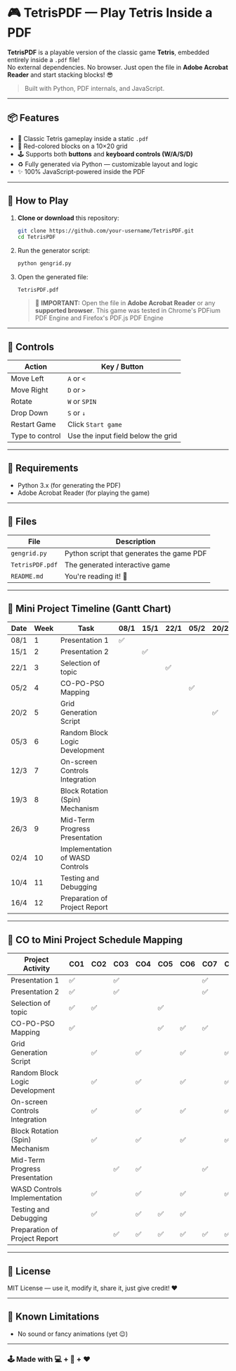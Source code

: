 # 🎮 TetrisPDF — Play Tetris Inside a PDF

**TetrisPDF** is a playable version of the classic game **Tetris**, embedded entirely inside a `.pdf` file!  
No external dependencies. No browser. Just open the file in **Adobe Acrobat Reader** and start stacking blocks! 😎

> Built with Python, PDF internals, and JavaScript.  

---

## 📦 Features

- 🧱 Classic Tetris gameplay inside a static `.pdf`
- 🎨 Red-colored blocks on a 10×20 grid
- 🕹️ Supports both **buttons** and **keyboard controls (W/A/S/D)**
- ♻️ Fully generated via Python — customizable layout and logic
- ✨ 100% JavaScript-powered inside the PDF

---

## 🚀 How to Play

1. **Clone or download** this repository:
   ```bash
   git clone https://github.com/your-username/TetrisPDF.git
   cd TetrisPDF
   ```

2. Run the generator script:
   ```bash
   python gengrid.py
   ```

3. Open the generated file:
   ```
   TetrisPDF.pdf
   ```

   > 🛑 **IMPORTANT:** Open the file in **Adobe Acrobat Reader** or any **supported browser**.
   > This game was tested in Chrome's PDFium PDF Engine and Firefox's PDF.js PDF Engine

---

## 🧠 Controls

| Action   | Key / Button |
|----------|--------------|
| Move Left  | `A` or `<` |
| Move Right | `D` or `>` |
| Rotate     | `W` or `SPIN` |
| Drop Down  | `S` or `↓` |
| Restart Game | Click `Start game` |
| Type to control | Use the input field below the grid |

---

## 🔧 Requirements

- Python 3.x (for generating the PDF)
- Adobe Acrobat Reader (for playing the game)

---

## 🧰 Files

| File         | Description                          |
|--------------|--------------------------------------|
| `gengrid.py` | Python script that generates the game PDF |
| `TetrisPDF.pdf` | The generated interactive game |
| `README.md`  | You're reading it! 📘 |

---

## 📅 Mini Project Timeline (Gantt Chart)

| Date    | Week | Task                                 | 08/1 | 15/1 | 22/1 | 05/2 | 20/2 | 05/3 | 12/3 | 19/3 | 26/3 | 02/4 | 10/4 | 16/4 |
|---------|------|--------------------------------------|------|------|------|------|------|------|------|------|------|------|------|------|
|  08/1   | 1    | Presentation 1                       | ✅   |      |      |      |      |      |      |      |      |      |      |      |
|  15/1   | 2    | Presentation 2                       |      | ✅   |      |      |      |      |      |      |      |      |      |      |
|  22/1   | 3    | Selection of topic                   |      |      | ✅   |      |      |      |      |      |      |      |      |      |
|  05/2   | 4    | CO-PO-PSO Mapping                    |      |      |      | ✅   |      |      |      |      |      |      |      |      |
|  20/2   | 5    | Grid Generation Script               |      |      |      |      | ✅   |      |      |      |      |      |      |      |
|  05/3   | 6    | Random Block Logic Development       |      |      |      |      |      | ✅   |      |      |      |      |      |      |
|  12/3   | 7    | On-screen Controls Integration       |      |      |      |      |      |      | ✅   |      |      |      |      |      |
|  19/3   | 8    | Block Rotation (Spin) Mechanism      |      |      |      |      |      |      |      | ✅   |      |      |      |      |
|  26/3   | 9    | Mid-Term Progress Presentation       |      |      |      |      |      |      |      |      | ✅   |      |      |      |
|  02/4   | 10   | Implementation of WASD Controls      |      |      |      |      |      |      |      |      |      | ✅   |      |      |
|  10/4   | 11   | Testing and Debugging                |      |      |      |      |      |      |      |      |      |      | ✅   |      |
|  16/4   | 12   | Preparation of Project Report        |      |      |      |      |      |      |      |      |      |      |      | ✅   |

---

## 🧩 CO to Mini Project Schedule Mapping

| Project Activity                         | CO1 | CO2 | CO3 | CO4 | CO5 | CO6 | CO7 | CO8 | CO9 |
|------------------------------------------|-----|-----|-----|-----|-----|-----|-----|-----|-----|
| Presentation 1                           | ✅  |     | ✅  |     |     |     | ✅  |     |     |
| Presentation 2                           | ✅  |     | ✅  |     |     |     | ✅  |     |     |
| Selection of topic                       | ✅  | ✅  |     |     | ✅  |     |     |     |     |
| CO-PO-PSO Mapping                        | ✅  |     |     |     | ✅  | ✅  | ✅  |     | ✅  |
| Grid Generation Script                   |     | ✅  |     | ✅  |     | ✅  |     | ✅  |     |
| Random Block Logic Development           |     | ✅  |     | ✅  |     | ✅  |     | ✅  |     |
| On-screen Controls Integration           |     | ✅  |     | ✅  |     | ✅  |     | ✅  |     |
| Block Rotation (Spin) Mechanism          |     | ✅  |     | ✅  |     | ✅  |     | ✅  |     |
| Mid-Term Progress Presentation           |     |     | ✅  | ✅  |     |     | ✅  |     | ✅  |
| WASD Controls Implementation             |     | ✅  |     | ✅  |     | ✅  |     | ✅  |     |
| Testing and Debugging                    |     | ✅  |     | ✅  | ✅  | ✅  |     |     | ✅  |
| Preparation of Project Report            |     |     | ✅  | ✅  | ✅  | ✅  | ✅  | ✅  | ✅  |


---

## 📄 License

MIT License — use it, modify it, share it, just give credit! ❤️

---

## 🚧 Known Limitations

- No sound or fancy animations (yet 😉)

---

### 🕹️ Made with 💻 + 🧠 + ❤️
